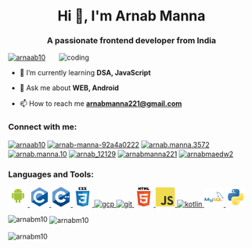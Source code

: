 


<h1 align="center">Hi 👋, I'm Arnab Manna</h1>
<h3 align="center">A passionate frontend developer from India</h3>
<img align = "right"  alt = "coding" width ="400" src = "https://miro.medium.com/v2/format:jpg/resize:fill:80:56/0*7Q3yvSIv_t0ioJ-Z.gif">



<p align="left"> <a href="https://twitter.com/arnaab10" target="blank"><img src="https://img.shields.io/twitter/follow/arnaab10?logo=twitter&style=for-the-badge" alt="arnaab10" /></a> </p>

- 🌱 I’m currently learning **DSA, JavaScript**

- 💬 Ask me about **WEB, Android**

- 📫 How to reach me **arnabmanna221@gmail.com**

<h3 align="left">Connect with me:</h3>
<p align="left">
<a href="https://twitter.com/arnaab10" target="blank"><img align="center" src="https://raw.githubusercontent.com/rahuldkjain/github-profile-readme-generator/master/src/images/icons/Social/twitter.svg" alt="arnaab10" height="30" width="40" /></a>
<a href="https://linkedin.com/in/arnab-manna-92a4a0222" target="blank"><img align="center" src="https://raw.githubusercontent.com/rahuldkjain/github-profile-readme-generator/master/src/images/icons/Social/linked-in-alt.svg" alt="arnab-manna-92a4a0222" height="30" width="40" /></a>
<a href="https://fb.com/arnab.manna.3572" target="blank"><img align="center" src="https://raw.githubusercontent.com/rahuldkjain/github-profile-readme-generator/master/src/images/icons/Social/facebook.svg" alt="arnab.manna.3572" height="30" width="40" /></a>
<a href="https://instagram.com/arnab.manna.10" target="blank"><img align="center" src="https://raw.githubusercontent.com/rahuldkjain/github-profile-readme-generator/master/src/images/icons/Social/instagram.svg" alt="arnab.manna.10" height="30" width="40" /></a>
<a href="https://www.codechef.com/users/arnab_12129" target="blank"><img align="center" src="https://cdn.jsdelivr.net/npm/simple-icons@3.1.0/icons/codechef.svg" alt="arnab_12129" height="30" width="40" /></a>
<a href="https://www.leetcode.com/arnabmanna221" target="blank"><img align="center" src="https://raw.githubusercontent.com/rahuldkjain/github-profile-readme-generator/master/src/images/icons/Social/leet-code.svg" alt="arnabmanna221" height="30" width="40" /></a>
<a href="https://auth.geeksforgeeks.org/user/arnabmaedw2" target="blank"><img align="center" src="https://raw.githubusercontent.com/rahuldkjain/github-profile-readme-generator/master/src/images/icons/Social/geeks-for-geeks.svg" alt="arnabmaedw2" height="30" width="40" /></a>
</p>

<h3 align="left">Languages and Tools:</h3>
<p align="left"> <a href="https://developer.android.com" target="_blank" rel="noreferrer"> <img src="https://raw.githubusercontent.com/devicons/devicon/master/icons/android/android-original-wordmark.svg" alt="android" width="40" height="40"/> </a> <a href="https://www.cprogramming.com/" target="_blank" rel="noreferrer"> <img src="https://raw.githubusercontent.com/devicons/devicon/master/icons/c/c-original.svg" alt="c" width="40" height="40"/> </a> <a href="https://www.w3schools.com/cpp/" target="_blank" rel="noreferrer"> <img src="https://raw.githubusercontent.com/devicons/devicon/master/icons/cplusplus/cplusplus-original.svg" alt="cplusplus" width="40" height="40"/> </a> <a href="https://www.w3schools.com/css/" target="_blank" rel="noreferrer"> <img src="https://raw.githubusercontent.com/devicons/devicon/master/icons/css3/css3-original-wordmark.svg" alt="css3" width="40" height="40"/> </a> <a href="https://cloud.google.com" target="_blank" rel="noreferrer"> <img src="https://www.vectorlogo.zone/logos/google_cloud/google_cloud-icon.svg" alt="gcp" width="40" height="40"/> </a> <a href="https://git-scm.com/" target="_blank" rel="noreferrer"> <img src="https://www.vectorlogo.zone/logos/git-scm/git-scm-icon.svg" alt="git" width="40" height="40"/> </a> <a href="https://www.w3.org/html/" target="_blank" rel="noreferrer"> <img src="https://raw.githubusercontent.com/devicons/devicon/master/icons/html5/html5-original-wordmark.svg" alt="html5" width="40" height="40"/> </a> <a href="https://developer.mozilla.org/en-US/docs/Web/JavaScript" target="_blank" rel="noreferrer"> <img src="https://raw.githubusercontent.com/devicons/devicon/master/icons/javascript/javascript-original.svg" alt="javascript" width="40" height="40"/> </a> <a href="https://kotlinlang.org" target="_blank" rel="noreferrer"> <img src="https://www.vectorlogo.zone/logos/kotlinlang/kotlinlang-icon.svg" alt="kotlin" width="40" height="40"/> </a> <a href="https://www.mysql.com/" target="_blank" rel="noreferrer"> <img src="https://raw.githubusercontent.com/devicons/devicon/master/icons/mysql/mysql-original-wordmark.svg" alt="mysql" width="40" height="40"/> </a> <a href="https://www.python.org" target="_blank" rel="noreferrer"> <img src="https://raw.githubusercontent.com/devicons/devicon/master/icons/python/python-original.svg" alt="python" width="40" height="40"/> </a> </p>

<p><img align="left" src="https://github-readme-stats.vercel.app/api/top-langs?username=arnabm10&show_icons=true&locale=en&layout=compact" alt="arnabm10" /></p>

<p>&nbsp;<img align="center" src="https://github-readme-stats.vercel.app/api?username=arnabm10&show_icons=true&locale=en" alt="arnabm10" /></p>

<p><img align="center" src="https://github-readme-streak-stats.herokuapp.com/?user=arnabm10&" alt="arnabm10" /></p>
